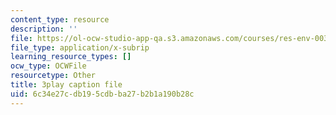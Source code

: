```yaml
---
content_type: resource
description: ''
file: https://ol-ocw-studio-app-qa.s3.amazonaws.com/courses/res-env-003-earthdnas-climate-101-fall-2019/6c34e27cdb195cdbba27b2b1a190b28c_L8N_KZBHeIA.vtt
file_type: application/x-subrip
learning_resource_types: []
ocw_type: OCWFile
resourcetype: Other
title: 3play caption file
uid: 6c34e27c-db19-5cdb-ba27-b2b1a190b28c
---
```

